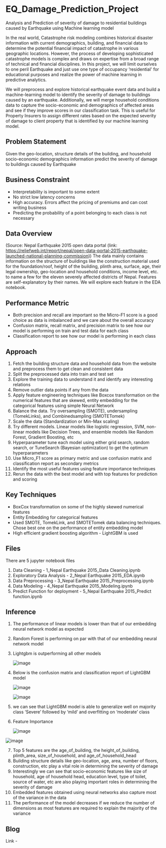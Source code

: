 # EQ_Damage_Prediction_Project
Analysis and Prediction of severity of damage to residential buildings caused by Earthquake using Machine learning model

In the real world, Catastrophe risk modeling combines historical disaster information with current demographics, building, and financial data to determine the potential financial impact of catastrophe in various geographic locations. However, the process of developing sophisticated catastrophe models is complex and draws on expertise from a broad range of technical and financial disciplines. In this project, we will limit ourselves to one peril Earthquake and just use one type of occupancy ‘residential' for educational purposes and realize the power of machine learning in predictive analytics.

We will preprocess and explore historical earthquake event data and build a machine-learning model to identify the severity of damage to buildings caused by an earthquake. Additionally, we will merge household conditions data to capture the socio-economic and demographics of affected areas and see if they improve scores in our classification task. This is useful for Property Insurers to assign different rates based on the expected severity of damage to client property that is identified by our machine learning model.

## Problem Statement

Given the geo-location, structure details of the building, and household socio-economic demographics information predict the severity of damage to buildings caused by Earthquake

## Business Constraint

- Interpretability is important to some extent
- No strict low latency concerns
- High accuracy. Errors affect the pricing of premiums and can cost writing business
- Predicting the probability of a point belonging to each class is not necessary

## Data Overview

(Source: Nepal Earthquake 2015 open data portal (link: https://reliefweb.int/report/nepal/open-data-portal-2015-earthquake-launched-national-planning-commission))
The data mainly contains information on the structure of buildings like the construction material used for the foundation/roof, height of the building, plinth area, surface, age, their legal ownership, geo-location and household conditions, income level, etc. to name a few for the eleven severely affected districts of Nepal. Features are self-explanatory by their names. We will explore each feature in the EDA notebook.


## Performance Metric

- Both precision and recall are important so the Micro-F1 score is a good choice as data is imbalanced and we care about the overall accuracy
- Confusion matrix, recall matrix, and precision matrix to see how our model is performing on train and test data for each class
- Classification report to see how our model is performing in each class

## Approach

1. Fetch the building structure data and household data from the website and preprocess them to get clean and consistent data
2. Split the preprocessed data into train and test set
3. Explore the training data to understand it and identify any interesting relations
5. Remove outlier data points if any from the data
6. Apply feature engineering techniques like Boxcox transformation on the numerical features that are skewed, entity embedding for the categorical features using simple Neural Network
7. Balance the data. Try oversampling (SMOTE), undersampling (TomekLinks), and Combinedsampling (SMOTETomek)
8. Scale the data (Standardization or Min-Max scaling)
9. Try different models. Linear models like logistic regression, SVM, non-linear models like Decision Trees, and ensemble models like Random Forest, Gradient Boosting, etc
10. Hyperparameter tune each model using either grid search, random search, or TuneSearch (Bayesian optimization) to get the optimum hyperparameters
11. Use Micro_F1 score as primary metric and use confusion matrix and classification report as secondary metrics
12. Identify the most useful features using feature importance techniques
13. Rerun the data with the best model and with top features for prediction and scoring

## Key Techniques

- BoxCox transformation on some of the highly skewed numerical features 
- Entity Embedding for categorical features
- Used SMOTE, TomekLink, and SMOTETomek data balancing techniques. Chose best one on the performance of entity embedding model
- High efficient gradient boosting algorithm - LightGBM is used

##  Files

There are 5 jupyter notebook files
1. Data Cleaning                    - 1_Nepal Earthquake 2015_Data Cleaning.ipynb
2. Exploratory Data Analysis        - 2_Nepal Earthquake 2015_EDA.ipynb
3. Data Preprocessing               - 3_Nepal Earthquake 2015_Preprocessing.ipynb
4. Data Modeling                    - 4_Nepal Earthquake 2015_Modeling.ipynb
5. Predict Function for deployment  - 5_Nepal Earthquake 2015_Predict function.ipynb

## Inference

1. The performance of linear models is lower than that of our embedding neural network model as expected
2. Random Forest is performing on par with that of our embedding neural network model
3. Lightgbm is outperforming all other models

   ![image](https://github.com/KiranMahendrakar93/EQ_Damage_Prediction_Project/assets/88178398/1a2186df-ea41-4909-b714-de41b25fbebb)

4. Below is the confusion matrix and classification report of LightGBM model

   ![image](https://github.com/KiranMahendrakar93/EQ_Damage_Prediction_Project/assets/88178398/f797704a-b712-4c5c-8f65-3aa609be157c)

   ![image](https://github.com/KiranMahendrakar93/EQ_Damage_Prediction_Project/assets/88178398/ea8c695b-34ed-4e00-9413-48d7ba281639)

5. we can see that LightGBM model is able to generalize well on majority class ‘Severe’ followed by ‘mild’ and overfitting on ‘moderate’ class
6. Feature Importance

   ![image](https://github.com/KiranMahendrakar93/EQ_Damage_Prediction_Project/assets/88178398/ebfb5610-d148-4f6d-97d4-699980dcd0e4)

  ![image](https://github.com/KiranMahendrakar93/EQ_Damage_Prediction_Project/assets/88178398/0b9dd6c6-2f48-4912-9714-51ee5d1d698e)

7. Top 5 features are the age_of_building, the height_of_building, plinth_area, size_of_household, and age_of_household_head
8. Building structure details like geo-location, age, area, number of floors, construction, etc play a vital role in determining the severity of damage
9. Interestingly we can see that socio-economic features like size of household, age of household head, education level, type of toilet, source of water, etc are also playing important roles in determining the severity of damage
10. Embedded features obtained using neural networks also capture most of the variance in the data
11. The performance of the model decreases if we reduce the number of dimensions as most features are required to explain the majority of the variance
 
## Blog

Link - 
